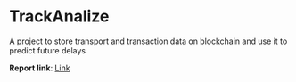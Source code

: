 # TrackAnalize
A project to store transport and transaction data on blockchain and use it to predict future delays

**Report link**: [Link](https://github.com/aishwaryasharmaccoew/TrackAnalize/blob/main/BlockchainProjectReport.pdf)
